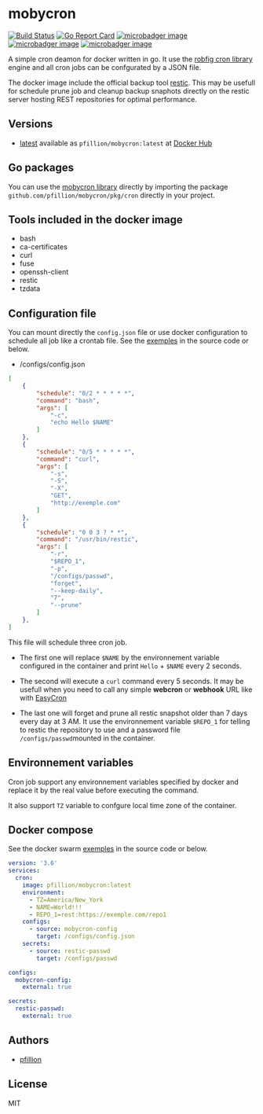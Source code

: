 # mobycron

[![Build Status](https://drone.pfillion.com/api/badges/pfillion/mobycron/status.svg?branch=master)](https://drone.pfillion.com/pfillion/mobycron)
[![Go Report Card](https://goreportcard.com/badge/github.com/pfillion/mobycron)](https://goreportcard.com/report/github.com/pfillion/mobycron)
[![microbadger image](https://images.microbadger.com/badges/image/pfillion/mobycron.svg)](https://microbadger.com/images/pfillion/mobycron "Get your own image badge on microbadger.com")
[![microbadger image](https://images.microbadger.com/badges/version/pfillion/mobycron.svg)](https://microbadger.com/images/pfillion/mobycron "Get your own version badge on microbadger.com")
[![microbadger image](https://images.microbadger.com/badges/commit/pfillion/mobycron.svg)](https://microbadger.com/images/pfillion/mobycron "Get your own commit badge on microbadger.com")

A simple cron deamon for docker written in go. It use the [robfig cron library](https://github.com/robfig/cron) engine and all cron jobs can be confgurated by a JSON file.

The docker image include the official backup tool [restic](https://github.com/restic/restic). This may be usefull for schedule prune job and cleanup backup snaphots directly on the restic server hosting REST repositories for optimal performance.

## Versions

* [latest](https://github.com/pfillion/mobycron/tree/master) available as ```pfillion/mobycron:latest``` at [Docker Hub](https://hub.docker.com/r/pfillion/mobycron/)

## Go packages

You can use the [mobycron library](https://github.com/pfillion/mobycron) directly by importing the package ```github.com/pfillion/mobycron/pkg/cron``` directly in your project.

## Tools included in the docker image

* bash
* ca-certificates
* curl
* fuse
* openssh-client
* restic
* tzdata

## Configuration file

You can mount directly the ```config.json``` file or use docker configuration to schedule all job like a crontab file. See the [exemples](https://github.com/pfillion/mobycron/tree/master/exemples) in the source code or below.

* /configs/config.json

```json
[
    {
        "schedule": "0/2 * * * * *",
        "command": "bash",
        "args": [
            "-c",
            "echo Hello $NAME"
        ]
    },
    {
        "schedule": "0/5 * * * * *",
        "command": "curl",
        "args": [
            "-s",
            "-S",
            "-X",
            "GET",
            "http://exemple.com"
        ]
    },
    {
        "schedule": "0 0 3 ? * *",
        "command": "/usr/bin/restic",
        "args": [
            "-r",
            "$REPO_1",
            "-p",
            "/configs/passwd",
            "forget",
            "--keep-daily",
            "7",
            "--prune"
        ]
    },
]
```

This file will schedule three cron job.

* The first one will replace ```$NAME``` by the environnement variable configured in the container and print ```Hello``` + ```$NAME``` every 2 seconds.
* The second will execute a ```curl``` command every 5 seconds. It may be usefull when you need to call any simple **webcron** or **webhook** URL like with [EasyCron](https://www.easycron.com)

* The last one will forget and prune all restic snapshot older than 7 days every day at 3 AM. It use the environnement variable ```$REPO_1``` for telling to restic the repository to use and a password file ```/configs/passwd```mounted in the container.

## Environnement variables

Cron job support any environnement variables specified by docker and replace it by the real value before executing the command.

It also support ```TZ``` variable to confgure local time zone of the container. 

## Docker compose

See the docker swarm [exemples](https://github.com/pfillion/mobycron/tree/master/exemples) in the source code or below.

```yml
version: '3.6'
services:
  cron:
    image: pfillion/mobycron:latest
    environment:
      - TZ=America/New_York
      - NAME=World!!!
      - REPO_1=rest:https://exemple.com/repo1
    configs:
      - source: mobycron-config
        target: /configs/config.json
    secrets:
      - source: restic-passwd
        target: /configs/passwd

configs:
  mobycron-config:
    external: true

secrets:
  restic-passwd:
    external: true
```

## Authors

* [pfillion](https://github.com/pfillion)

## License

MIT